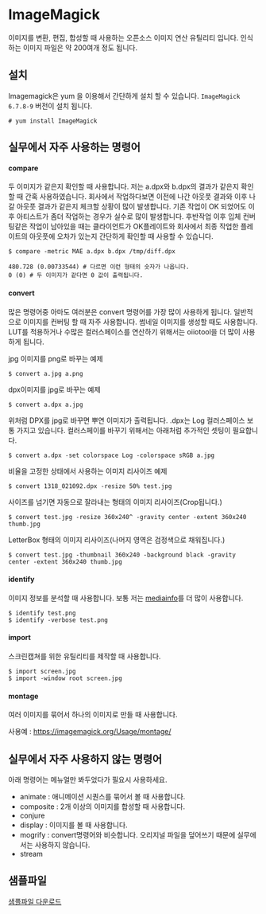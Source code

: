 # ImageMagick
이미지를 변환, 편집, 합성할 때 사용하는 오픈소스 이미지 연산 유틸리티 입니다.
인식하는 이미지 파일은 약 200여개 정도 됩니다.


## 설치
Imagemagick은 yum 을 이용해서 간단하게 설치 할 수 있습니다.
`ImageMagick 6.7.8-9` 버전이 설치 됩니다.
```
# yum install ImageMagick
```

## 실무에서 자주 사용하는 명령어

#### compare
두 이미지가 같은지 확인할 때 사용합니다.
저는 a.dpx와 b.dpx의 결과가 같은지 확인할 때 간혹 사용하였습니다.
회사에서 작업하다보면 이전에 나간 아웃풋 결과와 이후 나갈 아웃풋 결과가 같은지 체크할 상황이 많이 발생합니다.
기존 작업이 OK 되었어도 이후 아티스트가 좀더 작업하는 경우가 실수로 많이 발생합니다.
후반작업 이후 입체 컨버팅같은 작업이 남아있을 때는 클라이언트가 OK플레이트와 회사에서 최종 작업한 플레이트의 아웃풋에 오차가 있는지 간단하게 확인할 때 사용할 수 있습니다.

```
$ compare -metric MAE a.dpx b.dpx /tmp/diff.dpx

480.728 (0.00733544) # 다르면 이런 형태의 숫자가 나옵니다.
0 (0) # 두 이미지가 같다면 0 값이 출력됩니다.
```

#### convert
많은 명령어중 아마도 여러분은 convert 명령어를 가장 많이 사용하게 됩니다.
일반적으로 이미지를 컨버팅 할 때 자주 사용합니다. 썸네일 이미지를 생성할 때도 사용합니다.
LUT를 적용하거나 수많은 컬러스페이스를 연산하기 위해서는 oiiotool을 더 많이 사용하게 됩니다.

jpg 이미지를 png로 바꾸는 예제
```
$ convert a.jpg a.png
```

dpx이미지를 jpg로 바꾸는 예제
```
$ convert a.dpx a.jpg
```

위처럼 DPX를 jpg로 바꾸면 뿌연 이미지가 출력됩니다. .dpx는 Log 컬러스페이스 보통 가지고 있습니다. 컬러스페이를 바꾸기 위해서는 아래처럼 추가적인 셋팅이 필요합니다.
```
$ convert a.dpx -set colorspace Log -colorspace sRGB a.jpg
```


비율을 고정한 상태에서 사용하는 이미지 리사이즈 예제
```
$ convert 1318_021092.dpx -resize 50% test.jpg
```


사이즈를 넘기면 자동으로 잘라내는 형태의 이미지 리사이즈(Crop됩니다.)
```
$ convert test.jpg -resize 360x240^ -gravity center -extent 360x240 thumb.jpg
```

LetterBox 형태의 이미지 리사이즈(나머지 영역은 검정색으로 채워집니다.)
```
$ convert test.jpg -thumbnail 360x240 -background black -gravity center -extent 360x240 thumb.jpg
```

#### identify
이미지 정보를 분석할 때 사용합니다.
보통 저는 [mediainfo](mediainfo.md)를 더 많이 사용합니다.

```
$ identify test.png
$ identify -verbose test.png
```

#### import
스크린캡쳐를 위한 유틸리티를 제작할 때 사용합니다.

```
$ import screen.jpg
$ import -window root screen.jpg
```

#### montage
여러 이미지를 묶어서 하나의 이미지로 만들 때 사용합니다.

사용예 : https://imagemagick.org/Usage/montage/


## 실무에서 자주 사용하지 않는 명령어
아래 명령어는 메뉴얼만 봐두었다가 필요시 사용하세요.

- animate : 애니메이션 시퀀스를 묶어서 볼 때 사용합니다.
- composite : 2개 이상의 이미지를 합성할 때 사용합니다.
- conjure
- display : 이미지를 볼 때 사용합니다.
- mogrify : convert명령어와 비슷합니다. 오리지널 파일을 덮어쓰기 때문에 실무에서는 사용하지 않습니다.
- stream

## 샘플파일
[샘플파일 다운로드](sample.md)
